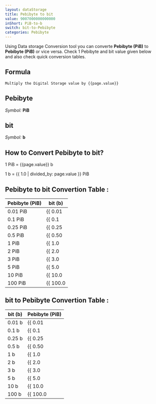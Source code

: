 ```yaml
---
layout: dataStorage
title: Pebibyte to bit
value: 9007000000000000
inShort: PiB-to-b
switch: bit-to-Pebibyte
categories: Pebibyte
---
```


Using Data storage Conversion tool you can converte **Pebibyte (PiB)** to **Pebibyte (PiB)** or vice versa. Check 1 Pebibyte and bit value given below and also check quick conversion tables.

## Formula
`Multiply the Digital Storage value by {{page.value}}`

## Pebibyte
*Symbol:* **PiB**

## bit
*Symbol:* **b**

## How to Convert Pebibyte to bit?

1 PiB = {{page.value}} b

1 b = {{ 1.0 | divided_by: page.value }} PiB


## Pebibyte to bit Convertion Table :

| Pebibyte (PiB) | bit (b) |
| ---- | ---- |
| 0.01 PiB | {{ 0.01 | times: page.value }} b |
| 0.1 PiB | {{ 0.1 | times: page.value }} b |
| 0.25 PiB | {{ 0.25 | times: page.value }} b |
| 0.5 PiB | {{ 0.50 | times: page.value }} b |
| 1 PiB | {{ 1.0 | times: page.value }} b |
| 2 PiB | {{ 2.0 | times: page.value }} b |
| 3 PiB | {{ 3.0 | times: page.value }} b |
| 5 PiB | {{ 5.0 | times: page.value }} b |
| 10 PiB | {{ 10.0 | times: page.value }} b |
| 100 PiB | {{ 100.0 | times: page.value }} b |

## bit to Pebibyte Convertion Table :

| bit (b) | Pebibyte (PiB) |
| ---- | ---- |
| 0.01 b | {{ 0.01 | divided_by: page.value }} PiB |
| 0.1 b | {{ 0.1 | divided_by: page.value }} PiB |
| 0.25 b | {{ 0.25 | divided_by: page.value }} PiB |
| 0.5 b | {{ 0.50 | divided_by: page.value }} PiB |
| 1 b | {{ 1.0 | divided_by: page.value }} PiB |
| 2 b | {{ 2.0 | divided_by: page.value }} PiB |
| 3 b | {{ 3.0 | divided_by: page.value }} PiB |
| 5 b | {{ 5.0 | divided_by: page.value }} PiB |
| 10 b | {{ 10.0 | divided_by: page.value }} PiB |
| 100 b | {{ 100.0 | divided_by: page.value }} PiB |


<script>
document.getElementById('selectInput')[21].selected = true
document.getElementById('selectOutput')[0].selected = true
</script>
